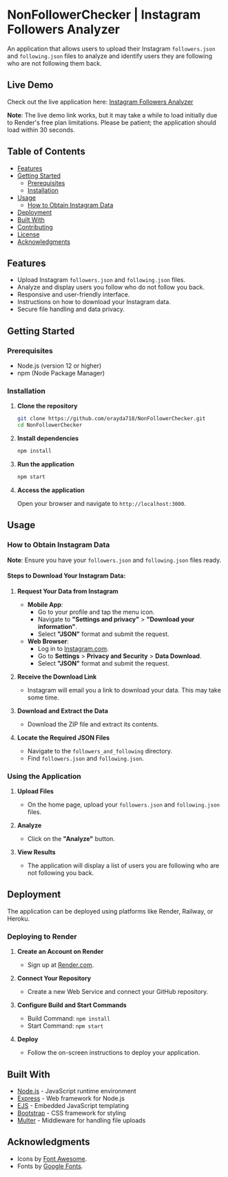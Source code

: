 # NonFollowerChecker | Instagram Followers Analyzer

An application that allows users to upload their Instagram `followers.json` and `following.json` files to analyze and identify users they are following who are not following them back.

## Live Demo

Check out the live application here: [Instagram Followers Analyzer](https://nonfollowerchecker.onrender.com)

**Note**: The live demo link works, but it may take a while to load initially due to Render's free plan limitations. Please be patient; the application should load within 30 seconds.

## Table of Contents

- [Features](#features)
- [Getting Started](#getting-started)
  - [Prerequisites](#prerequisites)
  - [Installation](#installation)
- [Usage](#usage)
  - [How to Obtain Instagram Data](#how-to-obtain-instagram-data)
- [Deployment](#deployment)
- [Built With](#built-with)
- [Contributing](#contributing)
- [License](#license)
- [Acknowledgments](#acknowledgments)

## Features

- Upload Instagram `followers.json` and `following.json` files.
- Analyze and display users you follow who do not follow you back.
- Responsive and user-friendly interface.
- Instructions on how to download your Instagram data.
- Secure file handling and data privacy.

## Getting Started

### Prerequisites

- Node.js (version 12 or higher)
- npm (Node Package Manager)

### Installation

1. **Clone the repository**

   ```bash
   git clone https://github.com/orayda718/NonFollowerChecker.git
   cd NonFollowerChecker
   ```

2. **Install dependencies**

   ```bash
   npm install
   ```

3. **Run the application**

   ```bash
   npm start
   ```

4. **Access the application**

   Open your browser and navigate to `http://localhost:3000`.

## Usage

### How to Obtain Instagram Data

**Note**: Ensure you have your `followers.json` and `following.json` files ready.

#### Steps to Download Your Instagram Data:

1. **Request Your Data from Instagram**

   - **Mobile App**:
     - Go to your profile and tap the menu icon.
     - Navigate to **"Settings and privacy"** > **"Download your information"**.
     - Select **"JSON"** format and submit the request.
   - **Web Browser**:
     - Log in to [Instagram.com](https://www.instagram.com).
     - Go to **Settings** > **Privacy and Security** > **Data Download**.
     - Select **"JSON"** format and submit the request.

2. **Receive the Download Link**

   - Instagram will email you a link to download your data. This may take some time.

3. **Download and Extract the Data**

   - Download the ZIP file and extract its contents.

4. **Locate the Required JSON Files**

   - Navigate to the `followers_and_following` directory.
   - Find `followers.json` and `following.json`.

### Using the Application

1. **Upload Files**

   - On the home page, upload your `followers.json` and `following.json` files.

2. **Analyze**

   - Click on the **"Analyze"** button.

3. **View Results**

   - The application will display a list of users you are following who are not following you back.

## Deployment

The application can be deployed using platforms like Render, Railway, or Heroku.

### Deploying to Render

1. **Create an Account on Render**

   - Sign up at [Render.com](https://render.com).

2. **Connect Your Repository**

   - Create a new Web Service and connect your GitHub repository.

3. **Configure Build and Start Commands**

   - Build Command: `npm install`
   - Start Command: `npm start`

4. **Deploy**

   - Follow the on-screen instructions to deploy your application.

## Built With

- [Node.js](https://nodejs.org/) - JavaScript runtime environment
- [Express](https://expressjs.com/) - Web framework for Node.js
- [EJS](https://ejs.co/) - Embedded JavaScript templating
- [Bootstrap](https://getbootstrap.com/) - CSS framework for styling
- [Multer](https://github.com/expressjs/multer) - Middleware for handling file uploads

## Acknowledgments

- Icons by [Font Awesome](https://fontawesome.com/).
- Fonts by [Google Fonts](https://fonts.google.com/).
